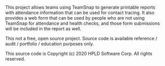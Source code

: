 This project allows teams using TeamSnap to generate printable reports with attendance information that
can be used for contact tracing.  It also provides a web form that can be used by people who are not
using TeamSnap for attendance and health checks, and those form submissions will be included in the report
as well.

This not a free, open source project.  Source code is available reference / audit / portfolio / education
purposes only.

This source code is Copyright (c) 2020 HPLD Software Corp.  All rights reserved.
